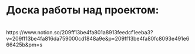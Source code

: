 <h1>Доска работы над проектом:</h1> <br>
https://www.notion.so/209ff13be4fa801a8913feedcf1eeba3?v=209ff13be4fa816da759000cd1848a9e&p=209ff13be4fa80fc8093e491e666425b&pm=s
